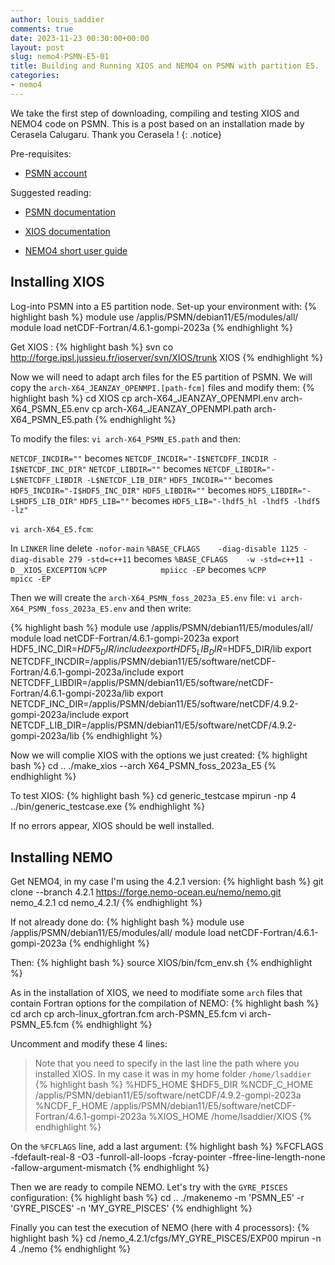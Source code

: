 ```yaml
---
author: louis_saddier
comments: true
date: 2023-11-23 00:30:00+00:00
layout: post
slug: nemo4-PSMN-E5-01
title: Building and Running XIOS and NEMO4 on PSMN with partition E5.
categories:
- nemo4
---
```

We take the first step of downloading, compiling and testing XIOS and NEMO4 code on PSMN. This is a post based on an installation made by Cerasela Calugaru. Thank you Cerasela !
{: .notice}

Pre-requisites:

* [PSMN account](https://www.ens-lyon.fr/PSMN/)

Suggested reading:

* [PSMN documentation](https://www.ens-lyon.fr/PSMN/Documentation/)

* [XIOS documentation](https://forge.ipsl.jussieu.fr/ioserver/wiki/documentation)

* [NEMO4 short user guide](https://sites.nemo-ocean.io/user-guide/)

## Installing XIOS

Log-into PSMN into a E5 partition node. Set-up your environment with:
{% highlight bash %}
module use /applis/PSMN/debian11/E5/modules/all/
module load netCDF-Fortran/4.6.1-gompi-2023a
{% endhighlight %}

Get XIOS :
{% highlight bash %}
svn co http://forge.ipsl.jussieu.fr/ioserver/svn/XIOS/trunk XIOS
{% endhighlight %}

Now we will need to adapt arch files for the E5 partition of PSMN. We will copy the `arch-X64_JEANZAY_OPENMPI.[path-fcm]` files and modify them:
{% highlight bash %}
cd XIOS
cp arch-X64_JEANZAY_OPENMPI.env arch-X64_PSMN_E5.env
cp arch-X64_JEANZAY_OPENMPI.path arch-X64_PSMN_E5.path
{% endhighlight %}

To modify the files: `vi arch-X64_PSMN_E5.path` and then:

`NETCDF_INCDIR=""` becomes `NETCDF_INCDIR="-I$NETCDFF_INCDIR -I$NETCDF_INC_DIR"`
`NETCDF_LIBDIR=""` becomes `NETCDF_LIBDIR="-L$NETCDFF_LIBDIR -L$NETCDF_LIB_DIR"`
`HDF5_INCDIR=""` becomes `HDF5_INCDIR="-I$HDF5_INC_DIR"`
`HDF5_LIBDIR=""` becomes `HDF5_LIBDIR="-L$HDF5_LIB_DIR"`
`HDF5_LIB=""` becomes `HDF5_LIB="-lhdf5_hl -lhdf5 -lhdf5 -lz"`

`vi arch-X64_E5.fcm`:

In `LINKER` line delete `-nofor-main`
`%BASE_CFLAGS    -diag-disable 1125 -diag-disable 279 -std=c++11` becomes `%BASE_CFLAGS    -w -std=c++11 -D__XIOS_EXCEPTION`
`%CPP            mpiicc -EP` becomes `%CPP            mpicc -EP`

Then we will create the `arch-X64_PSMN_foss_2023a_E5.env` file:
`vi arch-X64_PSMN_foss_2023a_E5.env` and then write:

{% highlight bash %}
module use /applis/PSMN/debian11/E5/modules/all/
module load netCDF-Fortran/4.6.1-gompi-2023a
export HDF5_INC_DIR=$HDF5_DIR/include
export HDF5_LIB_DIR=$HDF5_DIR/lib
export NETCDFF_INCDIR=/applis/PSMN/debian11/E5/software/netCDF-Fortran/4.6.1-gompi-2023a/include
export NETCDFF_LIBDIR=/applis/PSMN/debian11/E5/software/netCDF-Fortran/4.6.1-gompi-2023a/lib
export NETCDF_INC_DIR=/applis/PSMN/debian11/E5/software/netCDF/4.9.2-gompi-2023a/include
export NETCDF_LIB_DIR=/applis/PSMN/debian11/E5/software/netCDF/4.9.2-gompi-2023a/lib
{% endhighlight %}

Now we will complie XIOS with the options we just created:
{% highlight bash %}
cd ..
./make_xios --arch X64_PSMN_foss_2023a_E5
{% endhighlight %}

To test XIOS:
{% highlight bash %}
cd generic_testcase
mpirun -np 4 ../bin/generic_testcase.exe
{% endhighlight %}

If no errors appear, XIOS should be well installed.

## Installing NEMO

Get NEMO4, in my case I'm using the 4.2.1 version:
{% highlight bash %}
git clone --branch 4.2.1 https://forge.nemo-ocean.eu/nemo/nemo.git nemo_4.2.1
cd nemo_4.2.1/
{% endhighlight %}

If not already done do:
{% highlight bash %}
module use /applis/PSMN/debian11/E5/modules/all/
module load netCDF-Fortran/4.6.1-gompi-2023a
{% endhighlight %}

Then:
{% highlight bash %}
source XIOS/bin/fcm_env.sh
{% endhighlight %}

As in the installation of XIOS, we need to modifiate some `arch` files that contain Fortran options for the compilation of NEMO:
{% highlight bash %}
cd arch
cp arch-linux_gfortran.fcm arch-PSMN_E5.fcm
vi arch-PSMN_E5.fcm
{% endhighlight %}

Uncomment and modify these 4 lines:
> Note that you need to specify in the last line the path where you installed XIOS. In my case it was in my home folder `/home/lsaddier`
{% highlight bash %}
%HDF5_HOME           $HDF5_DIR
%NCDF_C_HOME         /applis/PSMN/debian11/E5/software/netCDF/4.9.2-gompi-2023a
%NCDF_F_HOME         /applis/PSMN/debian11/E5/software/netCDF-Fortran/4.6.1-gompi-2023a
%XIOS_HOME           /home/lsaddier/XIOS
{% endhighlight %}

On the `%FCFLAGS` line, add a last argument:
{% highlight bash %}
%FCFLAGS             -fdefault-real-8 -O3 -funroll-all-loops -fcray-pointer -ffree-line-length-none -fallow-argument-mismatch
{% endhighlight %}

Then we are ready to compile NEMO. Let's try with the `GYRE_PISCES` configuration:
{% highlight bash %}
cd ..
./makenemo -m 'PSMN_E5' -r 'GYRE_PISCES' -n 'MY_GYRE_PISCES'
{% endhighlight %}

Finally you can test the execution of NEMO (here with 4 processors):
{% highlight bash %}
cd /nemo_4.2.1/cfgs/MY_GYRE_PISCES/EXP00
mpirun -n 4 ./nemo
{% endhighlight %}
